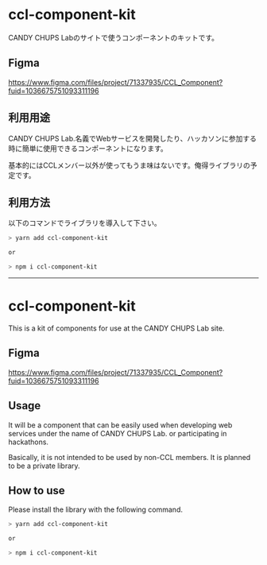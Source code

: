 # ccl-component-kit
CANDY CHUPS Labのサイトで使うコンポーネントのキットです。

## Figma
https://www.figma.com/files/project/71337935/CCL_Component?fuid=1036675751093311196

## 利用用途
CANDY CHUPS Lab.名義でWebサービスを開発したり、ハッカソンに参加する時に簡単に使用できるコンポーネントになります。

基本的にはCCLメンバー以外が使ってもうま味はないです。俺得ライブラリの予定です。

## 利用方法

以下のコマンドでライブラリを導入して下さい。

```zsh
> yarn add ccl-component-kit

or 

> npm i ccl-component-kit
```

---

# ccl-component-kit

This is a kit of components for use at the CANDY CHUPS Lab site.

## Figma
https://www.figma.com/files/project/71337935/CCL_Component?fuid=1036675751093311196

## Usage
It will be a component that can be easily used when developing web services under the name of CANDY CHUPS Lab. or participating in hackathons.

Basically, it is not intended to be used by non-CCL members. It is planned to be a private library.

## How to use

Please install the library with the following command.

```zsh
> yarn add ccl-component-kit

or 

> npm i ccl-component-kit
```